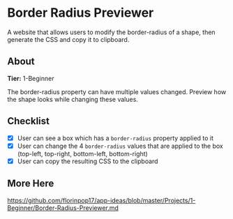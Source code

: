 # Border Radius Previewer
A website that allows users to modify the border-radius of a shape, then generate the CSS and copy it to clipboard.

## About
**Tier:** 1-Beginner

The border-radius property can have multiple values changed. Preview how the shape looks while changing these values.

## Checklist
-   [x] User can see a box which has a `border-radius` property applied to it
-   [x] User can change the 4 `border-radius` values that are applied to the box (top-left, top-right, bottom-left, bottom-right)
-   [x] User can copy the resulting CSS to the clipboard

## More Here
https://github.com/florinpop17/app-ideas/blob/master/Projects/1-Beginner/Border-Radius-Previewer.md